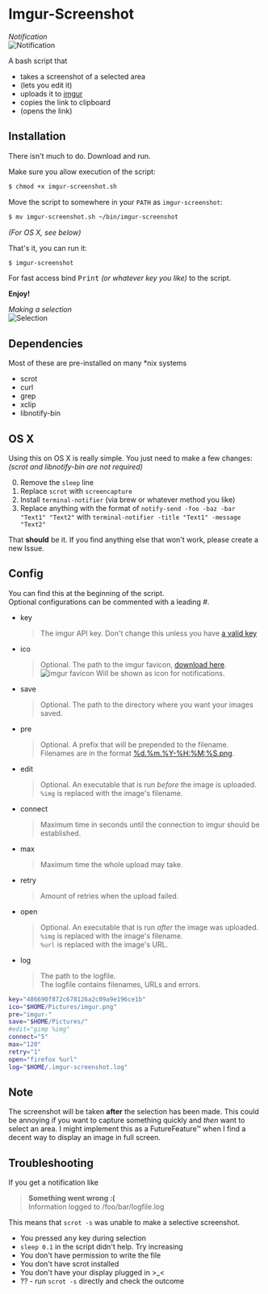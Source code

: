 # Imgur-Screenshot
_Notification_<br>
![Notification](http://i.imgur.com/TVQ20qY.png)

A bash script that

* takes a screenshot of a selected area
* (lets you edit it)
* uploads it to [imgur](https://imgur.com)
* copies the link to clipboard
* (opens the link)

Installation
----

There isn't much to do. Download and run.

Make sure you allow execution of the script:

```bash
$ chmod +x imgur-screenshot.sh
```

Move the script to somewhere in your `PATH` as `imgur-screenshot`:

```bash
$ mv imgur-screenshot.sh ~/bin/imgur-screenshot
```

_(For OS X, see below)_

That's it, you can run it:

```bash
$ imgur-screenshot
```

For fast access bind <kbd>Print</kbd> _(or whatever key you like)_ to the script.

**Enjoy!**

_Making a selection_<br>
![Selection](http://i.imgur.com/mZlrX16.png)<br>

Dependencies
----

Most of these are pre-installed on many *nix systems

* scrot
* curl
* grep
* xclip
* libnotify-bin


OS X
----

Using this on OS X is really simple. You just need to make a few changes:<br>
_(scrot and libnotify-bin are not required)_

0. Remove the `sleep` line
0. Replace `scrot` with `screencapture`
0. Install `terminal-notifier` (via brew or whatever method you like)
0. Replace anything with the format of `notify-send -foo -baz -bar "Text1" "Text2"` with `terminal-notifier -title "Text1" -message "Text2"`

That **should** be it. If you find anything else that won't work, please create a new Issue.

Config
----


You can find this at the beginning of the script.<br>
Optional configurations can be commented with a leading #.

* key

  > The imgur API key. Don't change this unless you have [a valid key](http://api.imgur.com/#register)

* ico

  > Optional. The path to the imgur favicon, [download here](https://imgur.com/favicon.ico).<br>
     ![imgur favicon](https://imgur.com/favicon.ico) Will be shown as icon for notifications.

* save

  > Optional. The path to the directory where you want your images saved.

* pre

  > Optional. A prefix that will be prepended to the filename. Filenames are in the format [%d.%m.%Y-%H:%M:%S.png](http://www.manpages.info/linux/date.1.html).

* edit

  > Optional. An executable that is run *before* the image is uploaded.<br>
  > `%img` is replaced with the image's filename.

* connect

  > Maximum time in seconds until the connection to imgur should be established.

* max

  > Maximum time the whole upload may take.

* retry

  > Amount of retries when the upload failed.

* open

  > Optional. An executable that is run *after* the image was uploaded.<br>
  > `%img` is replaced with the image's filename.<br>
  > `%url` is replaced with the image's URL.

* log

  > The path to the logfile.<br>
  > The logfile contains filenames, URLs and errors.

```bash
key="486690f872c678126a2c09a9e196ce1b"
ico="$HOME/Pictures/imgur.png"
pre="imgur-"
save="$HOME/Pictures/"
#edit="gimp %img"
connect="5"
max="120"
retry="1"
open="firefox %url"
log="$HOME/.imgur-screenshot.log"
```

Note
----

The screenshot will be taken **after** the selection has been made. This could be annoying if you want to capture something quickly and _then_ want to select an area. I might implement this as a FutureFeature™ when I find a decent way to display an image in full screen.

Troubleshooting
----

If you get a notification like

> **Something went wrong :(<br>**
> Information logged to /foo/bar/logfile.log

This means that `scrot -s` was unable to make a selective screenshot.

* You pressed <kbd>any</kbd> key during selection
* `sleep 0.1` in the script didn't help. Try increasing
* You don't have permission to write the file
* You don't have scrot installed
* You don't have your display plugged in >_<
* ?? - run `scrot -s` directly and check the outcome
